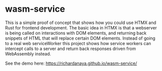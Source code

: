 # wasm-service

This is a simple proof of concept that shows how you could use HTMX and Rust for frontend development. The basic idea in HTMX is that a webserver is being called on interactions with DOM elements, and returning back snippets of HTML that will replace certain DOM elements. Instead of going to a real web serviceWorker this project shows how service workers can intercept calls to a server and return back responses driven from WebAssembly instead.

See the demo here: https://richardanaya.github.io/wasm-service/
